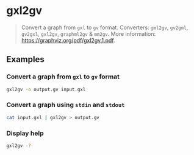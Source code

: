 # gxl2gv

> Convert a graph from `gxl` to `gv` format. Converters: `gml2gv`, `gv2gml`, `gv2gxl`, `gxl2gv`, `graphml2gv` & `mm2gv`. More information: <https://graphviz.org/pdf/gxl2gv.1.pdf>.

## Examples

### Convert a graph from `gxl` to `gv` format

```bash
gxl2gv -o output.gv input.gxl
```

### Convert a graph using `stdin` and `stdout`

```bash
cat input.gxl | gxl2gv > output.gv
```

### Display help

```bash
gxl2gv -?
```
